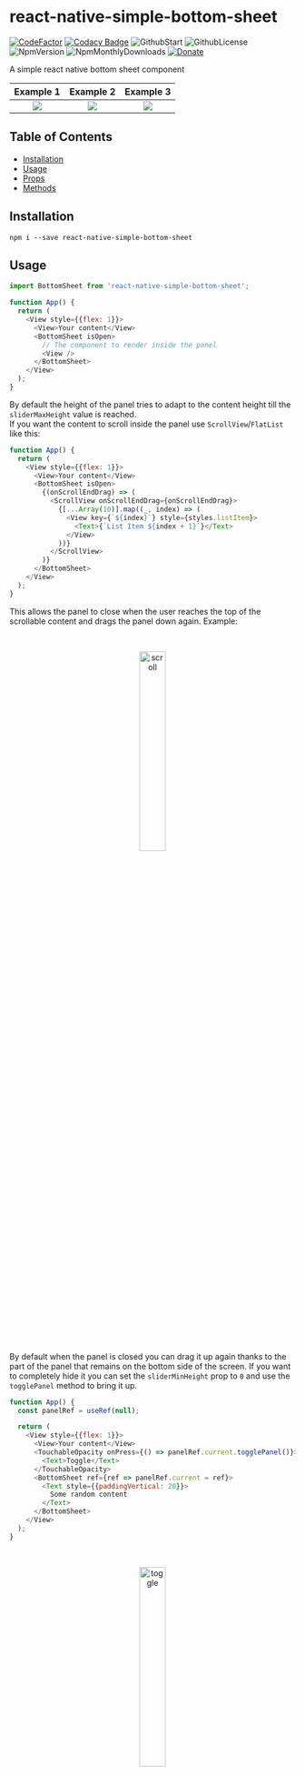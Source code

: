 # react-native-simple-bottom-sheet

  [![CodeFactor](https://www.codefactor.io/repository/github/stefanomartella/react-native-simple-bottom-sheet/badge)](https://www.codefactor.io/repository/github/stefanomartella/react-native-simple-bottom-sheet) [![Codacy Badge](https://app.codacy.com/project/badge/Grade/8db64b8b3d2347469aac4fe2032053f4)](https://www.codacy.com/gh/StefanoMartella/react-native-simple-bottom-sheet/dashboard?utm_source=github.com&amp;utm_medium=referral&amp;utm_content=StefanoMartella/react-native-simple-bottom-sheet&amp;utm_campaign=Badge_Grade) ![GithubStart](https://badgen.net/github/stars/StefanoMartella/react-native-simple-bottom-sheet) ![GithubLicense](https://badgen.net/github/license/StefanoMartella/react-native-simple-bottom-sheet) ![NpmVersion](https://badgen.net/npm/v/react-native-simple-bottom-sheet) ![NpmMonthlyDownloads](https://badgen.net/npm/dm/react-native-simple-bottom-sheet) [![Donate](https://img.shields.io/badge/Donate-PayPal-green.svg)](https://www.paypal.com/donate/?hosted_button_id=HXMYHURK4YX3E)

A simple react native bottom sheet component

Example 1                 | Example 2                 | Example 3
:-------------------------:|:-------------------------:|:-------------------------:
![](./gif/example1.gif)   | ![](./gif/example2.gif)   | ![](./gif/toggle.gif)

## Table of Contents

*   [Installation](#installation)
*   [Usage](#usage)
*   [Props](#props)
*   [Methods](#methods)

## Installation

`npm i --save react-native-simple-bottom-sheet`

## Usage

```javascript
import BottomSheet from 'react-native-simple-bottom-sheet';

function App() {
  return (
    <View style={{flex: 1}}>
      <View>Your content</View>
      <BottomSheet isOpen>
        // The component to render inside the panel
        <View />
      </BottomSheet>
    </View>
  );
}
```

By default the height of the panel tries to adapt to the content height till the `sliderMaxHeight` value is reached.<br />
If you want the content to scroll inside the panel use `ScrollView`/`FlatList` like this:

```javascript
function App() {
  return (
    <View style={{flex: 1}}>
      <View>Your content</View>
      <BottomSheet isOpen>
        {(onScrollEndDrag) => (
          <ScrollView onScrollEndDrag={onScrollEndDrag}>
            {[...Array(10)].map((_, index) => (
              <View key={`${index}`} style={styles.listItem}>
                <Text>{`List Item ${index + 1}`}</Text>
              </View>
            ))}
          </ScrollView>
        )}
      </BottomSheet>
    </View>
  );
}
```

This allows the panel to close when the user reaches the top of the scrollable content and drags the panel down again. Example:

<br />
<p align="center">
  <img src="./gif/scroll.gif" alt="scroll"  width="30%">
</p>
<br /><br />

By default when the panel is closed you can drag it up again thanks to the part of the panel that remains
on the bottom side of the screen. If you want to completely hide it you can set the `sliderMinHeight` prop
to `0` and use the `togglePanel` method to bring it up.

```javascript
function App() {
  const panelRef = useRef(null);

  return (
    <View style={{flex: 1}}>
      <View>Your content</View>
      <TouchableOpacity onPress={() => panelRef.current.togglePanel()}>
        <Text>Toggle</Text>
      </TouchableOpacity>
      <BottomSheet ref={ref => panelRef.current = ref}>
        <Text style={{paddingVertical: 20}}>
          Some random content
        </Text>
      </BottomSheet>
    </View>
  );
}
```

<br />
<p align="center">
  <img src="./gif/toggle.gif" alt="toggle"  width="30%">
</p>
<br />

## Props

| Prop Name          | Type        | Default                                 | Description                                                                                                                                                                              |
|--------------------|-------------|-----------------------------------------|------------------------------------------------------------------------------------------------------------------------------------------------------------------------------------------|
| children           | func or node | `<View />`                                  | A component or a render function. Use `toggleSlider` function instead                                                                                                                                  |
| isOpen             | boolean     | `true`                                  | Initial state of the panel; true to render it opened, false otherwise. **Important: Do not try to open/close the panel througth this prop, see** `togglePanel` **method instead** |
| sliderMinHeight    | number      | `50`                                    | Min height of the panel                                                                                                                                                                  |
| sliderMaxHeight    | number      | `Dimensions.get('window').height * 0.5` | Max height of the panel                                                                                                                                                                  |
| animation          | func        | `Easing.quad`                           | The close/open animation of the panel                                                                                                                                                    |
| animationDuration  | number      | `200`                                   | How long the panel takes to open/close                                                                                                                                                   |
| onOpen             | function    | `() => null`                            | Function to execute when the panel is opened                                                                                                                                             |
| onClose            | function    | `() => null`                            | Function to execute when the panel is closed                                                                                                                                             |
| wrapperStyle       | object      | `{}`                                    | Custom style for the panel wrapper                                                                                                                                                       |
| outerContentStyle  | object      | `{}`                                    | Custom style for the outer content                                                                                                                                                       |
| innerContentStyle  | object      | `{}`                                    | Custom style for the inner content                                                                                                                                                       |
| lineContainerStyle | object      | `{}`                                    | Custom style for the line container                                                                                                                                                      |
| lineStyle          | object      | `{}`                                    | Custom style for the line                                                                                                                                                                |

## Methods

| Name         | Description                      |
|--------------|----------------------------------|
| togglePanel  | Function to close/open the panel |

## License

<a href="./LICENSE.md">MIT</a>

## Support

If you enjoyed this project — or just feeling generous, consider buying me a beer. Cheers!

<a href="https://www.paypal.com/donate/?hosted_button_id=HXMYHURK4YX3E"><img src="https://pics.paypal.com/00/s/MTU3YzM3NmMtYTllZC00MGY2LWJkMWEtODk4ZThmMjM2ODBi/file.PNG" height="40"></a> 

## Author

Made by <a href="https://github.com/StefanoMartella">Stefano Martella</a>
